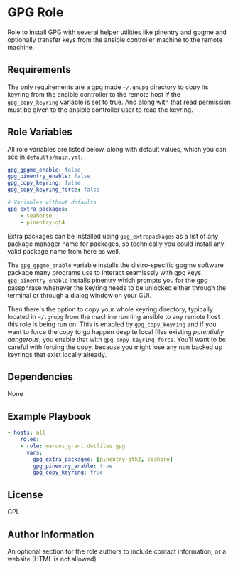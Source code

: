 GPG Role
========

Role to install GPG with several helper utilities like pinentry and gpgme and optionally transfer keys from the ansible controller machine to the remote machine.


Requirements
------------

The only requirements are a gpg made `~/.gnupg` directory to copy its keyring from the ansible controller to the remote host **if** the `gpg_copy_keyring` variable is set to true. And along with that read permission must be given to the ansible controller user to read the keyring.

Role Variables
--------------

All role variables are listed below, along with default values, which you can see in `defaults/main.yml`.

```yaml
gpg_gpgme_enable: false
gpg_pinentry_enable: false
gpg_copy_keyring: false
gpg_copy_keyring_force: false

# Variables without defaults
gpg_extra_packages:
    - seahorse
    - pinentry-qt4
```

Extra packages can be installed using `gpg_extrapackages` as a list of any package manager name for packages, so technically you could install any valid package name from here as well.

The `gpg_gpgme_enable` variable installs the distro-specific gpgme software package many programs use to interact seamlessly with gpg keys. `gpg_pinentry_enable` installs pinentry which prompts you for the gpg passphrase whenever the keyring needs to be unlocked either through the terminal or through a dialog window on your GUI.

Then there's the option to copy your whole keyring directory, typically located in `~/.gnupg` from the machine running ansible to any remote host this role is being run on. This is enabled by `gpg_copy_keyring` and if you want to force the copy to go happen despite local files existing *potentially dangerous*, you enable that with `gpg_copy_keyring_force`. You'll want to be careful with forcing the copy, because you might lose any non backed up keyrings that exist locally already.

Dependencies
------------

None <!-- TODO this might need to include ansible.posix.synchronize in the future -->

Example Playbook
----------------

```yaml
- hosts: all
    roles:
    - role: marcus_grant.dotfiles.gpg
      vars:
        gpg_extra_packages: [pinentry-gtk2, seahore]
        gpg_pinentry_enable: true
        gpg_copy_keyring: true
```

License
-------

GPL

Author Information
------------------

An optional section for the role authors to include contact information, or a website (HTML is not allowed).
